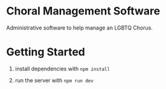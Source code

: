 # Choral Management Software

Administrative software to help manage an LGBTQ Chorus.

# Getting Started

1. install dependencies with `npm install`

2. run the server with `npm run dev`